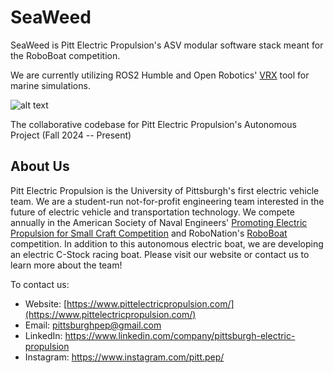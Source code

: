 # SeaWeed

SeaWeed is Pitt Electric Propulsion's ASV modular software stack meant for the RoboBoat competition.

We are currently utilizing ROS2 Humble and Open Robotics' [VRX](https://github.com/osrf/vrx) tool for marine simulations.


![alt text](https://www.sustainable.pitt.edu/wp-content/uploads/2022/08/Pitt-Electric-Propulsion-Logo.png)

The collaborative codebase for Pitt Electric Propulsion's Autonomous Project (Fall 2024 -- Present)

## About Us

Pitt Electric Propulsion is the University of Pittsburgh's first electric vehicle team. We are a student-run not-for-profit engineering team interested in the future of electric vehicle and transportation technology. We compete annually in the American Society of Naval Engineers' [Promoting Electric Propulsion for Small Craft Competition](https://www.navalengineers.org/Education/Promoting-Electric-Propulsion-PEP) and RoboNation's [RoboBoat](https://roboboat.org/) competition. In addition to this autonomous electric boat, we are developing an electric C-Stock racing boat. Please visit our website or contact us to learn more about the team!

To contact us: <br />
- Website: [https://www.pittelectricpropulsion.com/](https://www.pittelectricpropulsion.com/) <br />
- Email: pittsburghpep@gmail.com <br />
- LinkedIn: https://www.linkedin.com/company/pittsburgh-electric-propulsion <br />
- Instagram: https://www.instagram.com/pitt.pep/ <br />
